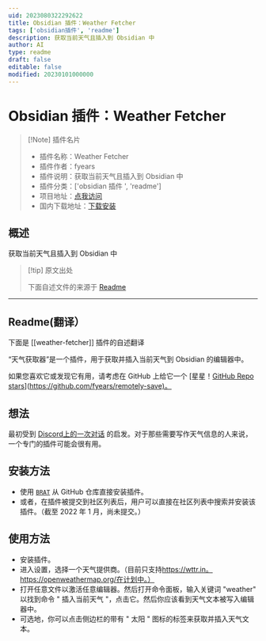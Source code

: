 ```yaml
---
uid: 2023080322292622
title: Obsidian 插件：Weather Fetcher
tags: ['obsidian插件', 'readme']
description: 获取当前天气且插入到 Obsidian 中
author: AI
type: readme
draft: false
editable: false
modified: 20230101000000
---
```


# Obsidian 插件：Weather Fetcher

> [!Note] 插件名片
> - 插件名称：Weather Fetcher
> - 插件作者：fyears
> - 插件说明：获取当前天气且插入到 Obsidian 中
> - 插件分类：['obsidian 插件 ', 'readme']
> - 项目地址：[点我访问](https://github.com/fyears/weather-fetcher)
> - 国内下载地址：[下载安装](https://pkmer.cn/products/plugin/pluginMarket/?weather-fetcher)

## 概述

获取当前天气且插入到 Obsidian 中

> [!tip] 原文出处
>
>下面自述文件的来源于 [Readme](https://ghproxy.net/https://raw.githubusercontent.com/fyears/weather-fetcher/main/README.md)
>

---

## Readme(翻译）

下面是 [[weather-fetcher]] 插件的自述翻译

“天气获取器”是一个插件，用于获取并插入当前天气到 Obsidian 的编辑器中。

如果您喜欢它或发现它有用，请考虑在 GitHub 上给它一个 [星星！[GitHub Repo stars](https://img.shields.io/github/stars/fyears/weather-fetcher?style=social)](<https://github.com/fyears/remotely-save)。>

## 想法

最初受到 [Discord上的一次对话](https://discord.com/channels/686053708261228577/840286238928797736/930637892546609202) 的启发。对于那些需要写作天气信息的人来说，一个专门的插件可能会很有用。

## 安装方法

- 使用 [`BRAT`](https://github.com/TfTHacker/obsidian42-brat) 从 GitHub 仓库直接安装插件。
- 或者，在插件被提交到社区列表后，用户可以直接在社区列表中搜索并安装该插件。（截至 2022 年 1 月，尚未提交。）

## 使用方法

- 安装插件。
- 进入设置，选择一个天气提供商。（目前只支持<https://wttr.in。https://openweathermap.org/在计划中。）>
- 打开任意文件以激活任意编辑器。然后打开命令面板，输入关键词 "weather" 以找到命令 " 插入当前天气 "，点击它。然后你应该看到天气文本被写入编辑器中。
- 可选地，你可以点击侧边栏的带有 " 太阳 " 图标的标签来获取并插入天气文本。



